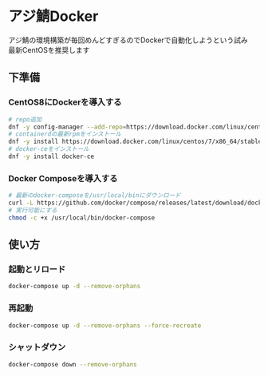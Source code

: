 # アジ鯖Docker

アジ鯖の環境構築が毎回めんどすぎるのでDockerで自動化しようという試み  
最新CentOSを推奨します

## 下準備

### CentOS8にDockerを導入する
```bash
# repo追加
dnf -y config-manager --add-repo=https://download.docker.com/linux/centos/docker-ce.repo
# containerdの最新rpmをインストール
dnf -y install https://download.docker.com/linux/centos/7/x86_64/stable/Packages/containerd.io-1.2.6-3.3.el7.x86_64.rpm
# docker-ceをインストール
dnf -y install docker-ce
```

### Docker Composeを導入する
```bash
# 最新のdocker-composeを/usr/local/binにダウンロード
curl -L https://github.com/docker/compose/releases/latest/download/docker-compose-$(uname -s)-$(uname -m) -o /usr/local/bin/docker-compose
# 実行可能にする
chmod -c +x /usr/local/bin/docker-compose
```

## 使い方

### 起動とリロード
```bash
docker-compose up -d --remove-orphans
```

### 再起動
```bash
docker-compose up -d --remove-orphans --force-recreate
```

### シャットダウン
```bash
docker-compose down --remove-orphans
```
